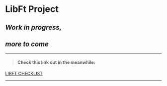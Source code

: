 # LibFt Project

## *Work in progress,*
## *more to come*

***
> #### Check this link out in the meanwhile:
[LIBFT CHECKLIST](https://raw.githubusercontent.com/eric123911/PROJECTS/master/libft/to-do) 
***
